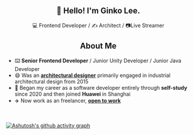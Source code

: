<h2 align="center">👋 Hello! I'm Ginko Lee.</h2>





<!--
<p align="center">
  <a href="https://github.com/MartinHeinz/MartinHeinz">
    <img align="center" src="https://github-readme-stats.vercel.app/api/top-langs/?username=GinkoTyping&langs_count=3" />
  </a>
</p>

**GinkoTyping/GinkoTyping** is a ✨ _special_ ✨ repository because its `README.md` (this file) appears on your GitHub profile.

Here are some ideas to get you started:

- 🔭 I’m currently working on ...
- 🌱 I’m currently learning ...
- 👯 I’m looking to collaborate on ...
- 🤔 I’m looking for help with ...
- 💬 Ask me about ...
- 📫 How to reach me: ...
- 😄 Pronouns: ...
- ⚡ Fun fact: ...
[![Anurag's GitHub stats](https://github-readme-stats.vercel.app/api?username=GinkoTyping)](https://github.com/anuraghazra/github-readme-stats)
![visitors](https://visitor-badge.glitch.me/badge?page_id=GinkoTyping.visitor-badge)
-->

<p align="center">💻 Frontend Developer / ✍️ Architect / 📷Live Streamer</p> 

<h2 align="center">About Me</h2>

- ⌨️ **Senior Frontend Developer** / Junior Unity Developer / Junior Java Developer
- 😄 Was an [**architectural designer**](https://github.com/GinkoTyping/architecture/blob/main/readme.md) primarily engaged in industrial architectural design from 2015
- 🏃 Began my career as a software developer entirely through **self-study** since 2020 and then joined **Huawei** in Shanghai
- ✈️ Now work as an freelancer, [**open to work**](https://www.upwork.com/freelancers/~01758e5baf6b633c80)
<br>

[![Ashutosh's github activity graph](https://github-readme-activity-graph.vercel.app/graph?username=GinkoTyping&custom_title=One%20line%20a%20day%20keeps%20the%20poverty%20away&theme=github)](https://github.com/ashutosh00710/github-readme-activity-graph)
